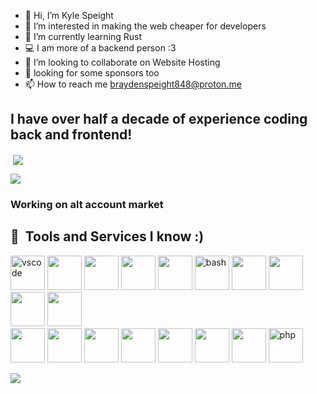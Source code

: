 - 👋 Hi, I’m Kyle Speight
- 👀 I’m interested in making the web cheaper for developers
- 🌱 I’m currently learning Rust
- 💻 I am more of a backend person :3
- 🤝 I’m looking to collaborate on Website Hosting
- :pray: looking for some sponsors too
- 📫 How to reach me braydenspeight848@proton.me <br>
## I have over half a decade of experience coding back and frontend!
<!--![trophy](https://github-profile-trophy.vercel.app/?username=rohitpaulk&theme=onedark)-->

<p>&nbsp;<img align="center" src="https://github-readme-stats.vercel.app/api?username=thebombgamer&show_icons=true&locale=en&theme=dark"/></p>
<p><img align="center" src="https://github-readme-stats.vercel.app/api/top-langs?username=thebombgamer&show_icons=true&locale=en&layout=compact&theme=dark"/></p>

### Working on alt account market ###
<h2> 🚀 &nbsp;Tools and Services I know :)</h2>
<p align="left">
<img src="https://cdn.jsdelivr.net/gh/devicons/devicon/icons/vscode/vscode-original.svg" alt="vscode" height="55"/>
<img src="https://cdn.jsdelivr.net/gh/devicons/devicon@latest/icons/css3/css3-original-wordmark.svg" height="55"/>
<img src="https://cdn.jsdelivr.net/gh/devicons/devicon@latest/icons/portainer/portainer-original.svg" height="55"/>
<img src="https://cdn.jsdelivr.net/gh/devicons/devicon@latest/icons/photoshop/photoshop-original.svg" height="55"/>
<img src="https://cdn.jsdelivr.net/gh/devicons/devicon@latest/icons/c/c-original.svg" height="55" />
<img src="https://cdn.jsdelivr.net/gh/devicons/devicon/icons/bash/bash-original.svg" alt="bash" height="55"/>
<img src="https://cdn.jsdelivr.net/gh/devicons/devicon@latest/icons/flask/flask-original.svg" height="55"/>
<img src="https://cdn.jsdelivr.net/gh/devicons/devicon@latest/icons/amazonwebservices/amazonwebservices-original-wordmark.svg" height="55"/>
<img src="https://cdn.jsdelivr.net/gh/devicons/devicon@latest/icons/cloudflare/cloudflare-original.svg" height="55" />
<img src="https://cdn.jsdelivr.net/gh/devicons/devicon@latest/icons/firebase/firebase-original-wordmark.svg" height="55"/><br>
<img src="https://cdn.jsdelivr.net/gh/devicons/devicon@latest/icons/git/git-original-wordmark.svg" height="55"/>
<img src="https://cdn.jsdelivr.net/gh/devicons/devicon@latest/icons/html5/html5-original-wordmark.svg" height="55"/>
<img src="https://cdn.jsdelivr.net/gh/devicons/devicon@latest/icons/linux/linux-original.svg" height="55"/>
<img src="https://cdn.jsdelivr.net/gh/devicons/devicon@latest/icons/markdown/markdown-original.svg" height="55"/>
<img src="https://cdn.jsdelivr.net/gh/devicons/devicon@latest/icons/python/python-original-wordmark.svg" height="55"/>
<img src="https://cdn.jsdelivr.net/gh/devicons/devicon@latest/icons/redis/redis-original-wordmark.svg" height="55"/>
<img src="https://cdn.jsdelivr.net/gh/devicons/devicon@latest/icons/netlify/netlify-original.svg" height="55"/>
<img src="https://cdn.jsdelivr.net/gh/devicons/devicon/icons/php/php-original.svg" alt="php" height="55"/>
</p>
<p align="left"> <img src="https://komarev.com/ghpvc/?username=thebombgamer&label=Profile%20views&color=0e75b6"/></p>

